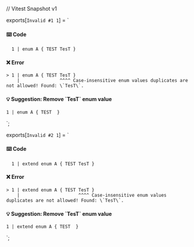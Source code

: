 // Vitest Snapshot v1

exports[`Invalid #1 1`] = `
#### ⌨️ Code

      1 | enum A { TEST TesT }

#### ❌ Error

    > 1 | enum A { TEST TesT }
        |               ^^^^ Case-insensitive enum values duplicates are not allowed! Found: \`TesT\`.

#### 💡 Suggestion: Remove \`TesT\` enum value

    1 | enum A { TEST  }
`;

exports[`Invalid #2 1`] = `
#### ⌨️ Code

      1 | extend enum A { TEST TesT }

#### ❌ Error

    > 1 | extend enum A { TEST TesT }
        |                      ^^^^ Case-insensitive enum values duplicates are not allowed! Found: \`TesT\`.

#### 💡 Suggestion: Remove \`TesT\` enum value

    1 | extend enum A { TEST  }
`;
